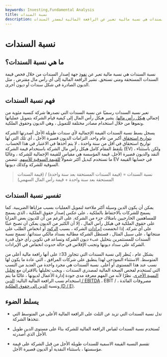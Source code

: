 ```yaml
---
keywords: Investing,Fundamental Analysis
title: نسبة السندات
description: نسبة السندات هي نسبة مالية تعبر عن الرافعة المالية لمصدر السندات.
---
```


# نسبة السندات
## ما هي نسبة السندات؟

نسبة السندات هي نسبة مالية تعبر عن [نفوذ](/leverage) جهة إصدار السندات من خلال فحص قيمة السندات المستحقة ومتى تستحق. تشير الرافعة المالية إلى أي رأس مال مقترض ، مثل الديون الصادرة في شكل سندات أو ديون أخرى.

## فهم نسبة السندات

تعبر نسبة السندات رسميًا عن نسبة السندات التي تصدرها شركة كنسبة مئوية من إجمالي [هيكل رأس مالها](/capitalstructure). يشير هيكل رأس المال إلى كيفية قيام الشركة بتمويل عملياتها ونموها من خلال استخدام مصادر مختلفة للتمويل ، وهي الديون وحقوق الملكية.

يسجل بسط نسبة السندات القيمة الإجمالية لأي سندات طويلة الأجل أصدرتها الشركة [بتواريخ استحقاق](/maturitydate) أكبر من عام واحد. التزامات الديون قصيرة الأجل ، أي تلك التي لها تواريخ استحقاق في أقل من سنة واحدة ، لا يتم أخذها في الاعتبار في هذا الحساب. يلتقط المقام كامل هيكل رأس مال الشركة باستخدام قيمة الشركة (EV) ، ولكن باستثناء النقد والديون قصيرة الأجل. قيمة المؤسسة هي مقياس للقيمة الإجمالية للشركة ، وغالبًا ما تستخدم كبديل أكثر شمولاً [للقيمة السوقية للأسهم](/emc). تتضمن EV في حسابها القيمة السوقية للشركة وكذلك ديونها.

>

> نسبة السندات = (قيمة السندات المستحقة بعد سنة واحدة) / (قيمة السندات المستحقة بعد سنة واحدة + قيمة رأس المال السهمي)

>

## تفسير نسبة السندات

يمكن أن يكون الدين وسيلة أكثر ملاءمة لتمويل العمليات بسبب مزاياها الضريبية. كما يسمح للشركات بالاحتفاظ بالملكية ، على عكس إصدار حقوق الملكية ، الذي يسمح للمساهمين الخارجيين بامتلاك جزء من الشركة. على الرغم من أن للديون بعض المزايا على حقوق الملكية في هيكل رأس المال ، إلا أن الكثير من الديون يمكن أن تصبح عبئًا على أي شركة. إذا انخفضت [إيرادات](/revenue) الشركة ، بسبب [الركود](/recession) أو انخفاض الطلب على منتجاتها ، على سبيل المثال ، فستظل الشركة مطالبة بسداد مالكي سنداتها. تسمح نسبة السندات للمستثمرين بتحليل عبء ديون الشركة وتساعد في تكوين رأي حول قدرة الشركة على سداد ديونها وتجنب الإفلاس في حالة حدوث انخفاض في الإيرادات.

بشكل عام ، يُنظر إلى نسبة السندات التي تتجاوز 33٪ على أنها رافعة مالية أعلى من المتوسط. الاستثناء النموذجي لهذا ينطبق على شركات المرافق ، التي عادة ما يكون لها نسب عند هذا المستوى أو أعلى. نسبة السندات هي مجرد واحدة من العديد من النسب التي تُستخدم لفحص الصحة المالية لمصدري السندات ، ويجب تحليلها بالاقتران مع [تحليل النسبة الأخرى](/ratioanalysis). نظرًا لأنه من المهم معرفة مدى جودة إدارة الأعمال لديونها ، غالبًا ما يتم استخدام نسب الرافعة المالية التالية: [الدين / EBITDA](/debt_edbitda) ، EBIT / مصروفات الفائدة ، ونسبة [الدين إلى حقوق الملكية (D / E)](/debtequityratio).

## يسلط الضوء

- تدل نسبة السندات التي تزيد عن الثلث على الرافعة المالية الأعلى من المتوسط التي تتخذها الشركة.

- تُستخدم نسبة السندات لقياس الرافعة المالية للشركة بناءً على مستوى الدين طويل الأجل الذي أصدرته.

- تقسم النسبة القيمة الاسمية للسندات طويلة الأجل من قبل الشركة على قيمة مؤسستها ، باستثناء النقدية أو الديون قصيرة الأجل.

